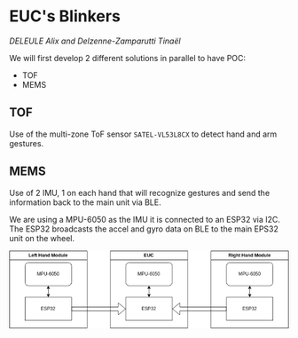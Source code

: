 # EUC's Blinkers
*DELEULE Alix and Delzenne-Zamparutti Tinaël*

We will first develop 2 different solutions in parallel to have POC:
- TOF
- MEMS

## TOF 
Use of the multi-zone ToF sensor `SATEL-VL53L8CX` to detect hand and arm gestures.

## MEMS
Use of 2 IMU, 1 on each hand that will recognize gestures and send the information back to the main unit via BLE.

We are using a MPU-6050 as the IMU it is connected to an ESP32 via I2C.
The ESP32 broadcasts the accel and gyro data on BLE to the main EPS32 unit on the wheel.

![](img/MEMS_system_diagram.png)
